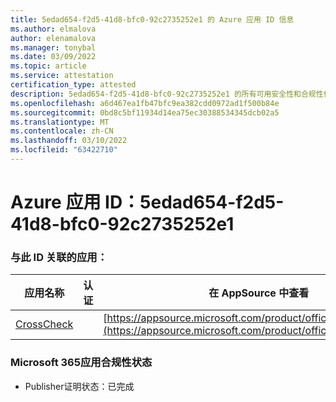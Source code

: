 ```yaml
---
title: 5edad654-f2d5-41d8-bfc0-92c2735252e1 的 Azure 应用 ID 信息
ms.author: elmalova
author: elenamalova
ms.manager: tonybal
ms.date: 03/09/2022
ms.topic: article
ms.service: attestation
certification_type: attested
description: 5edad654-f2d5-41d8-bfc0-92c2735252e1 的所有可用安全性和合规性信息。
ms.openlocfilehash: a6d467ea1fb47bfc9ea382cdd0972ad1f500b84e
ms.sourcegitcommit: 0bd8c5bf11934d14ea75ec30388534345dcb02a5
ms.translationtype: MT
ms.contentlocale: zh-CN
ms.lasthandoff: 03/10/2022
ms.locfileid: "63422710"
---
```

# <a name="azure-app-id-5edad654-f2d5-41d8-bfc0-92c2735252e1"></a>Azure 应用 ID：5edad654-f2d5-41d8-bfc0-92c2735252e1


### <a name="apps-associated-with-this-id"></a>与此 ID 关联的应用：
| **应用名称** | **认证** | **在 AppSource 中查看** |
|--------------|---------------|-----------------------|
| [CrossCheck](https://docs.microsoft.com/microsoft-365-app-certification/forward/WA200003198) |  | [https://appsource.microsoft.com/product/office/WA200003198](https://appsource.microsoft.com/product/office/WA200003198) |

### <a name="microsoft-365-app-compliance-status"></a>Microsoft 365应用合规性状态
- Publisher证明状态：已完成
